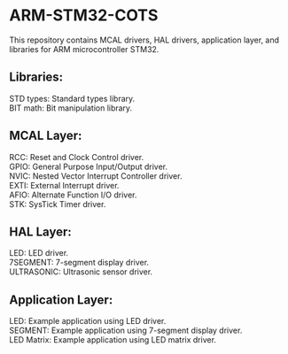 # ARM-STM32-COTS
This repository contains MCAL drivers, HAL drivers, application layer, and libraries for ARM microcontroller STM32.  

## Libraries:

STD types: Standard types library.  
BIT math: Bit manipulation library.  

## MCAL Layer:

RCC: Reset and Clock Control driver.      
GPIO: General Purpose Input/Output driver.  
NVIC: Nested Vector Interrupt Controller driver.  
EXTI: External Interrupt driver.  
AFIO: Alternate Function I/O driver.  
STK: SysTick Timer driver.  

## HAL Layer:

LED: LED driver.  
7SEGMENT: 7-segment display driver.  
ULTRASONIC: Ultrasonic sensor driver.  

## Application Layer:

LED: Example application using LED driver.  
SEGMENT: Example application using 7-segment display driver.  
LED Matrix: Example application using LED matrix driver.  


